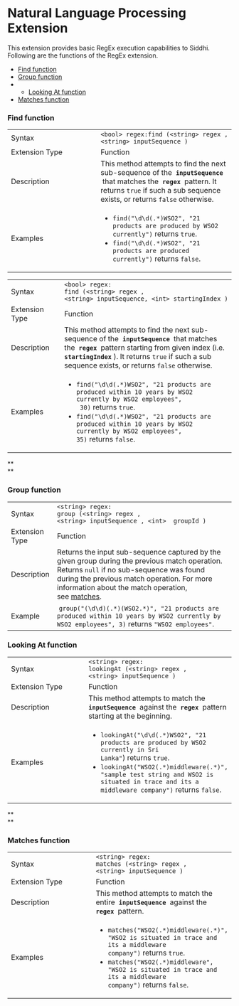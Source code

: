 # Natural Language Processing Extension

This extension provides basic RegEx execution capabilities to Siddhi.
Following are the functions of the RegEx extension.

-   [Find function](#NaturalLanguageProcessingExtension-Findfunction)
-   [Group function](#NaturalLanguageProcessingExtension-Groupfunction)
-   -   [Looking At
    function](#NaturalLanguageProcessingExtension-LookingAtfunction)
-   [Matches
    function](#NaturalLanguageProcessingExtension-Matchesfunction)

### **Find function**

<table>
<colgroup>
<col style="width: 50%" />
<col style="width: 50%" />
</colgroup>
<tbody>
<tr class="odd">
<td>Syntax</td>
<td><code>&lt;bool&gt; regex:find (&lt;string&gt; regex , &lt;string&gt; inputSequence )</code></td>
</tr>
<tr class="even">
<td>Extension Type</td>
<td>Function</td>
</tr>
<tr class="odd">
<td>Description</td>
<td>This method attempts to find the next sub-sequence of the  <strong><code>inputSequence</code></strong>  that matches the  <strong><code>regex</code></strong>  pattern. It returns <code>true</code> if such a sub sequence exists, or returns <code>false</code> otherwise.</td>
</tr>
<tr class="even">
<td>Examples</td>
<td><ul>
<li><code>find(&quot;\d\d(.*)WSO2&quot;, &quot;21 products are produced by WSO2 currently&quot;)</code> returns <code>true</code>.</li>
<li><code>find(&quot;\d\d(.*)WSO2&quot;, &quot;21 products are produced currently&quot;)</code> returns <code>false</code>.</li>
</ul></td>
</tr>
</tbody>
</table>

<table>
<colgroup>
<col style="width: 50%" />
<col style="width: 50%" />
</colgroup>
<tbody>
<tr class="odd">
<td>Syntax</td>
<td><code>&lt;bool&gt; regex:           find (&lt;string&gt; regex , &lt;string&gt; inputSequence, &lt;int&gt; startingIndex )</code></td>
</tr>
<tr class="even">
<td>Extension Type</td>
<td>Function</td>
</tr>
<tr class="odd">
<td>Description</td>
<td>This method attempts to find the next sub-sequence of the  <strong><code>inputSequence</code></strong>  that matches the  <strong><code>regex</code></strong>  pattern starting from given index (i.e.  <strong><code>startingIndex</code></strong> ). It returns <code>true</code> if such a sub sequence exists, or returns <code>false</code> otherwise.</td>
</tr>
<tr class="even">
<td>Examples</td>
<td><ul>
<li><code>find(&quot;\d\d(.*)WSO2&quot;, &quot;21 products are produced within 10 years by WSO2 currently by WSO2 employees&quot;,  30)</code> returns <code>true</code>.</li>
<li><code>find(&quot;\d\d(.*)WSO2&quot;, &quot;21 products are produced within 10 years by WSO2 currently by WSO2 employees&quot;, 35)</code> returns <code>false</code>.</li>
</ul></td>
</tr>
</tbody>
</table>

**  
**

### **Group function**

|                |                                                                                                                                                                                                                                                                                                                                |
|----------------|--------------------------------------------------------------------------------------------------------------------------------------------------------------------------------------------------------------------------------------------------------------------------------------------------------------------------------|
| Syntax         | `<string> regex:           group (<string> regex , <string> inputSequence , <int>  groupId )`                                                                                                                                                                                                                                  |
| Extension Type | Function                                                                                                                                                                                                                                                                                                                       |
| Description    | Returns the input sub-sequence captured by the given group during the previous match operation. Returns `null` if no sub-sequence was found during the previous match operation. For more information about the match operation, see [matches](https://docs.wso2.com/display/CEP420/Siddhi+Extensions#SiddhiExtensions-match). |
| Example        |  `group("(\d\d)(.*)(WSO2.*)", "21 products are produced within 10 years by WSO2 currently by WSO2 employees", 3)` returns `"WSO2 employees"`.                                                                                                                                                                                  |

### **Looking At function**

<table>
<colgroup>
<col style="width: 50%" />
<col style="width: 50%" />
</colgroup>
<tbody>
<tr class="odd">
<td>Syntax</td>
<td><code>&lt;string&gt; regex:           lookingAt (&lt;string&gt; regex , &lt;string&gt; inputSequence )</code></td>
</tr>
<tr class="even">
<td>Extension Type</td>
<td>Function</td>
</tr>
<tr class="odd">
<td>Description</td>
<td>This method attempts to match the  <strong><code>inputSequence</code></strong>  against the  <strong><code>regex</code></strong>  pattern starting at the beginning.</td>
</tr>
<tr class="even">
<td>Examples</td>
<td><ul>
<li><code>lookingAt(&quot;\d\d(.*)WSO2&quot;, &quot;21 products are produced by WSO2 currently in Sri Lanka&quot;</code>) returns <code>true</code>.</li>
<li><code>lookingAt(&quot;WSO2(.*)middleware(.*)&quot;, &quot;sample test string and WSO2 is situated in trace and its a middleware company&quot;)</code> returns <code>false</code>.</li>
</ul></td>
</tr>
</tbody>
</table>

**  
**

### **Matches function**

<table>
<colgroup>
<col style="width: 50%" />
<col style="width: 50%" />
</colgroup>
<tbody>
<tr class="odd">
<td>Syntax</td>
<td><code>&lt;string&gt; regex:           matches (&lt;string&gt; regex , &lt;string&gt; inputSequence )</code></td>
</tr>
<tr class="even">
<td>Extension Type</td>
<td>Function</td>
</tr>
<tr class="odd">
<td>Description</td>
<td>This method attempts to match the entire  <strong><code>inputSequence</code></strong>  against the  <strong><code>regex</code></strong>  pattern.</td>
</tr>
<tr class="even">
<td>Examples</td>
<td><ul>
<li><code>matches(&quot;WSO2(.*)middleware(.*)&quot;, &quot;WSO2 is situated in trace and its a middleware company&quot;)</code> returns <code>true</code>.</li>
<li><code>matches(&quot;WSO2(.*)middleware&quot;, &quot;WSO2 is situated in trace and its a middleware company&quot;)</code> returns <code>false</code>.</li>
</ul></td>
</tr>
</tbody>
</table>
